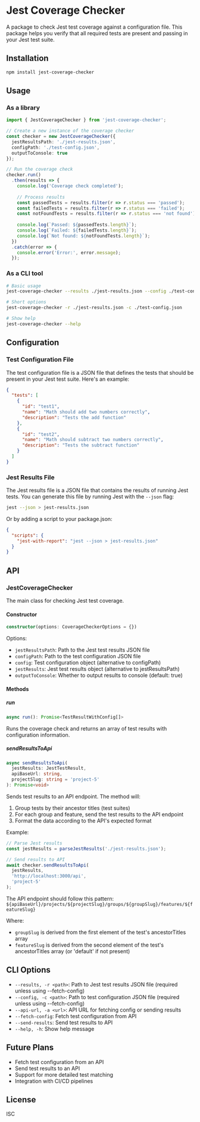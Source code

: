 # Jest Coverage Checker

A package to check Jest test coverage against a configuration file. This package helps you verify that all required tests are present and passing in your Jest test suite.

## Installation

```bash
npm install jest-coverage-checker
```

## Usage

### As a library

```typescript
import { JestCoverageChecker } from 'jest-coverage-checker';

// Create a new instance of the coverage checker
const checker = new JestCoverageChecker({
  jestResultsPath: './jest-results.json',
  configPath: './test-config.json',
  outputToConsole: true
});

// Run the coverage check
checker.run()
  .then(results => {
    console.log('Coverage check completed');
    
    // Process results
    const passedTests = results.filter(r => r.status === 'passed');
    const failedTests = results.filter(r => r.status === 'failed');
    const notFoundTests = results.filter(r => r.status === 'not found');
    
    console.log(`Passed: ${passedTests.length}`);
    console.log(`Failed: ${failedTests.length}`);
    console.log(`Not found: ${notFoundTests.length}`);
  })
  .catch(error => {
    console.error('Error:', error.message);
  });
```

### As a CLI tool

```bash
# Basic usage
jest-coverage-checker --results ./jest-results.json --config ./test-config.json

# Short options
jest-coverage-checker -r ./jest-results.json -c ./test-config.json

# Show help
jest-coverage-checker --help
```

## Configuration

### Test Configuration File

The test configuration file is a JSON file that defines the tests that should be present in your Jest test suite. Here's an example:

```json
{
  "tests": [
    {
      "id": "test1",
      "name": "Math should add two numbers correctly",
      "description": "Tests the add function"
    },
    {
      "id": "test2",
      "name": "Math should subtract two numbers correctly",
      "description": "Tests the subtract function"
    }
  ]
}
```

### Jest Results File

The Jest results file is a JSON file that contains the results of running Jest tests. You can generate this file by running Jest with the `--json` flag:

```bash
jest --json > jest-results.json
```

Or by adding a script to your package.json:

```json
{
  "scripts": {
    "jest-with-report": "jest --json > jest-results.json"
  }
}
```

## API

### JestCoverageChecker

The main class for checking Jest test coverage.

#### Constructor

```typescript
constructor(options: CoverageCheckerOptions = {})
```

Options:
- `jestResultsPath`: Path to the Jest test results JSON file
- `configPath`: Path to the test configuration JSON file
- `config`: Test configuration object (alternative to configPath)
- `jestResults`: Jest test results object (alternative to jestResultsPath)
- `outputToConsole`: Whether to output results to console (default: true)

#### Methods

##### run

```typescript
async run(): Promise<TestResultWithConfig[]>
```

Runs the coverage check and returns an array of test results with configuration information.

##### sendResultsToApi

```typescript
async sendResultsToApi(
  jestResults: JestTestResult,
  apiBaseUrl: string,
  projectSlug: string = 'project-5'
): Promise<void>
```

Sends test results to an API endpoint. The method will:
1. Group tests by their ancestor titles (test suites)
2. For each group and feature, send the test results to the API endpoint
3. Format the data according to the API's expected format

Example:
```typescript
// Parse Jest results
const jestResults = parseJestResults('./jest-results.json');

// Send results to API
await checker.sendResultsToApi(
  jestResults,
  'http://localhost:3000/api',
  'project-5'
);
```

The API endpoint should follow this pattern:
`${apiBaseUrl}/projects/${projectSlug}/groups/${groupSlug}/features/${featureSlug}`

Where:
- `groupSlug` is derived from the first element of the test's ancestorTitles array
- `featureSlug` is derived from the second element of the test's ancestorTitles array (or 'default' if not present)


## CLI Options

- `--results, -r <path>`: Path to Jest test results JSON file (required unless using --fetch-config)
- `--config, -c <path>`: Path to test configuration JSON file (required unless using --fetch-config)
- `--api-url, -a <url>`: API URL for fetching config or sending results
- `--fetch-config`: Fetch test configuration from API
- `--send-results`: Send test results to API
- `--help, -h`: Show help message

## Future Plans

- Fetch test configuration from an API
- Send test results to an API
- Support for more detailed test matching
- Integration with CI/CD pipelines

## License

ISC
